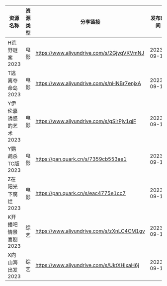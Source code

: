 | 资源名称          | 资源类型 | 分享链接                                      | 发布时间       |
| ------------- | ---- | ----------------------------------------- | ---------- |
| H荒野谜案2023     | 电影   | https://www.aliyundrive.com/s/2GjyqVKVmNJ | 2023-09-18 |
| T逃离夺命岛2023    | 电影   | https://www.aliyundrive.com/s/nHNBr7enjxA | 2023-09-18 |
| Y伊伦嘉诱惑的艺术2023 | 电影   | https://www.aliyundrive.com/s/gSirPjv1qjF | 2023-09-18 |
| Y鹦鹉杀TC版2023   | 电影   | https://pan.quark.cn/s/7359cb553ae1       | 2023-09-18 |
| Z在阳光下腐烂2023   | 电影   | https://pan.quark.cn/s/eac4775e1cc7       | 2023-09-18 |
| K开播吧情景喜剧2023  | 综艺   | https://www.aliyundrive.com/s/zXnLC4CM1gv | 2023-09-18 |
| X向山海出发2023    | 综艺   | https://www.aliyundrive.com/s/UktXHjxaH6j | 2023-09-18 |
